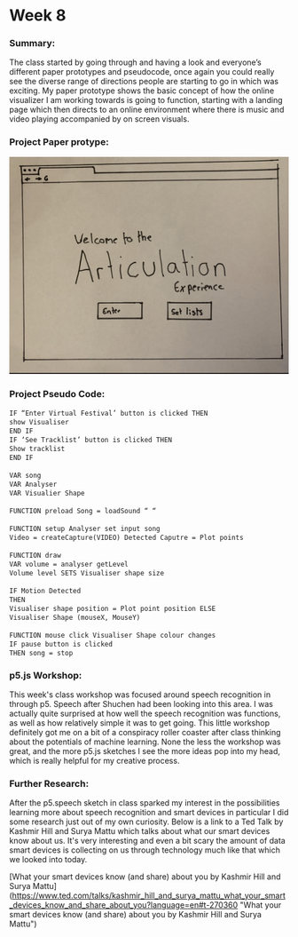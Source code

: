 # Week 8 

### Summary:

The class started by going through and having a look and everyone’s different paper prototypes and pseudocode, once again you could really see the diverse range of directions people are starting to go in which was exciting. My paper prototype shows the basic concept of how the online visualizer I am working towards is going to function, starting with a landing page which then directs to an online environment where there is music and video playing accompanied by on screen visuals.

### Project Paper protype:
![](PaperProto.gif)

### Project Pseudo Code: 
```
IF “Enter Virtual Festival’ button is clicked THEN
show Visualiser
END IF
IF ‘See Tracklist’ button is clicked THEN
Show tracklist
END IF

VAR song
VAR Analyser
VAR Visualier Shape

FUNCTION preload Song = loadSound “ “

FUNCTION setup Analyser set input song
Video = createCapture(VIDEO) Detected Caputre = Plot points

FUNCTION draw
VAR volume = analyser getLevel
Volume level SETS Visualiser shape size

IF Motion Detected
THEN
Visualiser shape position = Plot point position ELSE
Visualiser Shape (mouseX, MouseY)

FUNCTION mouse click Visualiser Shape colour changes
IF pause button is clicked 
THEN song = stop
```

### p5.js Workshop: 

This week's class workshop was focused around speech recognition in through p5. Speech after Shuchen had been looking into this area. I was actually quite surprised at how well the speech recognition was functions, as well as how relatively simple it was to get going. This little workshop definitely got me on a bit of a conspiracy roller coaster after class thinking about the potentials of machine learning. None the less the workshop was great, and the more p5.js sketches I see the more ideas pop into my head, which is really helpful for my creative process.

### Further Research:
After the p5.speech sketch in class sparked my interest in the possibilities learning more about speech recognition and smart devices in particular I did some research just out of my own curiosity. Below is a link to a Ted Talk by Kashmir Hill and Surya Mattu which talks about what our smart devices know about us. It's very interesting and even a bit scary the amount of data smart devices is collecting on us through technology much like that which we looked into today.

[What your smart devices know (and share) about you by Kashmir Hill and Surya Mattu] (https://www.ted.com/talks/kashmir_hill_and_surya_mattu_what_your_smart_devices_know_and_share_about_you?language=en#t-270360 "What your smart devices know (and share) about you by Kashmir Hill and Surya Mattu")

